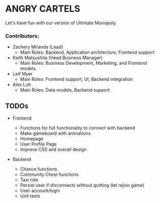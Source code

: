 # ANGRY CARTELS

Let's have fun with our version of Ultimate Monopoly.

### Contributors:
- Zachery Miranda (Lead)
  - Main Roles: Backend, Application architecture, Frontend support
- Keith Matsushita (Head Business Manager)
  - Main Roles: Business Development, Marketing, and Frontend models.
- Leif Myer
  - Main Roles: Frontend support, UI, Backend integration
- Alex Luh
  - Main Roles: Data models, Backend support

## TODOs
- Frontend
	- Functions for full functionality to connect with backend
	- Make gameboard with animations
	- Homepage
	- User Profile Page
	- Improve CSS and overall design

- Backend
	- Chance functions
	- Community Chest functions
	- Taxi ride
	- Persist user if disconnects without quitting (let rejoin game)
	- User account/login
	- Unit tests

